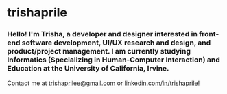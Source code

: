 # trishaprile

### Hello! I'm Trisha, a developer and designer interested in front-end software development, UI/UX research and design, and product/project management. I am currently studying Informatics (Specializing in Human-Computer Interaction) and Education at the University of California, Irvine.

Contact me at trishaprilee@gmail.com or [linkedin.com/in/trishaprile](linkedin.com/in/trishaprile)!
